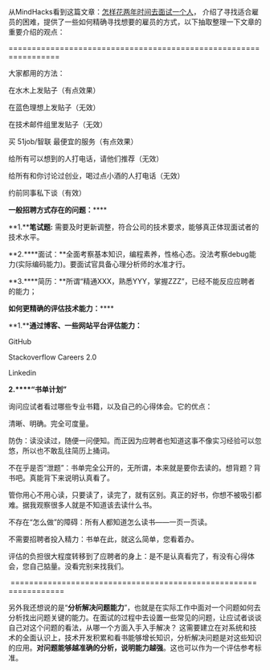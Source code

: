 <!---
markmeta_author: wongoo
markmeta_date: 2011-11-05 09:59:03
slug: how_to_evaluate_skill_in_interview
markmeta_title: 面试技巧——如何更精确的评估技术能力
wordpress_id: 163
markmeta_categories: Inspiration
markmeta_tags: Careers,GitHub,Stackoverflow,招聘,能力评估
-->



从MindHacks看到这篇文章：[怎样花两年时间去面试一个人](http://mindhacks.cn/2011/11/04/how-to-interview-a-person-for-two-years/)， 介绍了寻找适合雇员的困难，提供了一些如何精确寻找想要的雇员的方式，以下抽取整理一下文章的重要介绍的观点：

=================================================================




大家都用的方法：

在水木上发贴子（有点效果）

在蓝色理想上发贴子（无效）

在技术邮件组里发贴子（无效）

买 51job/智联 最便宜的服务（有点效果）

给所有可以想到的人打电话，请他们推荐（无效）

给所有和你讨论过创业，喝过点小酒的人打电话（无效）

约前同事私下谈（有效）



**一般招聘方式存在的问题：******

**1.****笔试题:** 需要及时更新调整，符合公司的技术要求，能够真正体现面试者的技术水平。

**2.****面试：**全面考察基本知识，编程素养，性格心态。没法考察debug能力(实际编码能力)。要面试官具备心理分析师的水准才行。

**3.****简历：**所谓“精通XXX，熟悉YYY，掌握ZZZ”，已经不能反应应聘者的能力；



**如何更精确的评估技术能力：******

**1.****通过博客、一些网站平台评估能力：**

GitHub

Stackoverflow Careers 2.0

Linkedin

**2.****“书单计划”**

询问应试者看过哪些专业书籍，以及自己的心得体会。它的优点：

清晰、明确。完全可度量。

防伪：读没读过，随便一问便知。而正因为应聘者也知道这事不像实习经验可以忽悠，所以也不敢乱往简历上捅词。

不在乎是否“泄题”：书单完全公开的，无所谓，本来就是要你去读的。想背题？背书吧。真能背下来说明认真看了。

管你用心不用心读，只要读了，读完了，就有区别。真正的好书，你想不被吸引都难。据我观察很多人就是不知道该去读什么书。

不存在“怎么做”的障碍：所有人都知道怎么读书——一页一页读。

不需要招聘者投入精力：书单在此，就这么简单，您看着办。

评估的负担很大程度转移到了应聘者的身上：是不是认真看完了，有没有心得体会，您自己掂量。没看完别来找我们。




 =================================================================




另外我还想说的是“**分析解决问题能力**”，也就是在实际工作中面对一个问题如何去分析找出问题关键的能力。在面试的过程中去设置一些常见的问题，让应试者谈谈自己对这个问题的看法，从哪一个方面入手入手解决？ 这需要建立在对系统和技术的全面认识上，技术开发积累和看书能够增长知识，分析解决问题是对这些知识的应用。**对问题能够越准确的分析，说明能力越强**。这也可以作为一个评估参考标准。
